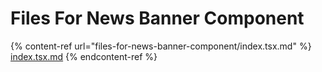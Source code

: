# Files For News Banner Component

{% content-ref url="files-for-news-banner-component/index.tsx.md" %}
[index.tsx.md](files-for-news-banner-component/index.tsx.md)
{% endcontent-ref %}
